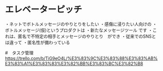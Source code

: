 # エレベーターピッチ
・ネットでボトルメッセージのやりとりをしたい
・感傷に浸りたい人向けの
・ボトルメッセージ(仮)というプロダクトは
・新たなメッセージツール です
・これは、匿名で不特定の相手とメッセージのやりとり　ができ
・従来でのSNSとは違って
・匿名性が備わっている




#　タスク管理
https://trello.com/b/TiG9eO4L/%E3%83%9C%E3%83%88%E3%83%AB%E3%83%A1%E3%83%83%E3%82%BB%E3%83%BC%E3%82%B8



